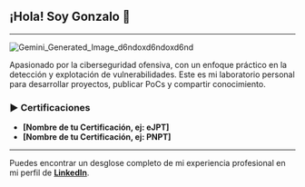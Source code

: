 ## ¡Hola! Soy Gonzalo 👋

---

![Gemini_Generated_Image_d6ndoxd6ndoxd6nd](https://github.com/user-attachments/assets/f2b2eec7-590f-4642-8d4b-8c8bd35f016e)



Apasionado por la ciberseguridad ofensiva, con un enfoque práctico en la detección y explotación de vulnerabilidades. Este es mi laboratorio personal para desarrollar proyectos, publicar PoCs y compartir conocimiento.

### ► Certificaciones

* **[Nombre de tu Certificación, ej: eJPT]**
* **[Nombre de tu Certificación, ej: PNPT]**

---

Puedes encontrar un desglose completo de mi experiencia profesional en mi perfil de **[LinkedIn](https://www.linkedin.com/in/tu-usuario-de-linkedin)**.
